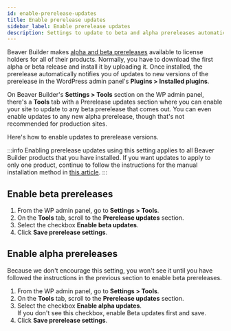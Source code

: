 ```yaml
---
id: enable-prerelease-updates
title: Enable prerelease updates
sidebar_label: Enable prerelease updates
description: Settings to update to beta and alpha prereleases automatically.
---
```


Beaver Builder makes [alpha and beta prereleases](../introduction/releases-versioning.md) available to license holders for all of their products. Normally, you have to download the first alpha or beta release and install it by uploading it. Once installed, the prerelease automatically notifies you of updates to new versions of the prerelease in the WordPress admin panel's **Plugins > Installed plugins**.  

On Beaver Builder's **Settings > Tools** section on the WP admin panel, there's a **Tools** tab with a Prerelease updates section where you can enable your site to update to any beta prerelease that comes out. You can even enable updates to any new alpha prerelease, though that's not recommended for production sites.

Here's how to enable updates to prerelease versions.

:::info
Enabling prerelease updates using this setting applies to all Beaver Builder products that you have installed. If you want updates to apply to only one product, continue to follow the instructions for the manual installation method in [this article](../introduction/releases-versioning.md#install-alpha-or-beta-releases).
:::

## Enable beta prereleases

1. From the WP admin panel, go to **Settings > Tools**.
2. On the **Tools** tab, scroll to the **Prerelease updates** section.
3. Select the checkbox **Enable beta updates**.
4. Click **Save prerelease settings**.

## Enable alpha prereleases

Because we don't encourage this setting, you won't see it until you have followed the instructions in the previous section to enable  beta prereleases.

1. From the WP admin panel, go to **Settings > Tools**.
2. On the **Tools** tab, scroll to the **Prerelease updates** section.
3. Select the checkbox **Enable alpha updates**.  
If you don't see this checkbox, enable Beta updates first and save. 
4. Click **Save prerelease settings**.
